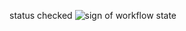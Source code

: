 status checked
<img src="https://github.com/yuliaReut/Check-it/blob/master/.github/workflows/check.yml/badge.svg" alt="sign of workflow state">
